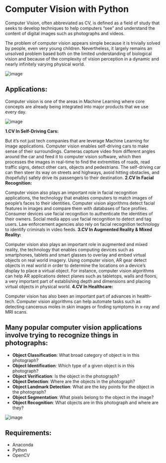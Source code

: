 # Computer Vision with Python
Computer Vision, often abbreviated as CV, is defined as a field of study that seeks to develop techniques to help computers “see” and understand the content of digital images such as photographs and videos.

The problem of computer vision appears simple because it is trivially solved by people, even very young children. Nevertheless, it largely remains an unsolved problem based both on the limited understanding of biological vision and because of the complexity of vision perception in a dynamic and nearly infinitely varying physical world.


![image](https://miro.medium.com/max/1000/1*NLnnf_M4Nlm4p1GAWrWUCQ.gif)

## Applications:
Computer vision is one of the areas in Machine Learning where core concepts are already being integrated into major products that we use every day.


![image](https://miro.medium.com/max/1400/1*8gmgaAkFdI-9OHY5cA93xQ.png)

__1.CV In Self-Driving Cars:__

But it’s not just tech companies that are leverage Machine Learning for image applications.
Computer vision enables self-driving cars to make sense of their surroundings. Cameras capture video from different angles around the car and feed it to computer vision software, which then processes the images in real-time to find the extremities of roads, read traffic signs, detect other cars, objects and pedestrians. The self-driving car can then steer its way on streets and highways, avoid hitting obstacles, and (hopefully) safely drive its passengers to their destination.
__2.CV In Facial Recognition:__

Computer vision also plays an important role in facial recognition applications, the technology that enables computers to match images of people’s faces to their identities. Computer vision algorithms detect facial features in images and compare them with databases of face profiles. Consumer devices use facial recognition to authenticate the identities of their owners. Social media apps use facial recognition to detect and tag users. Law enforcement agencies also rely on facial recognition technology to identify criminals in video feeds.
__3.CV In Augmented Reality & Mixed Reality:__

Computer vision also plays an important role in augmented and mixed reality, the technology that enables computing devices such as smartphones, tablets and smart glasses to overlay and embed virtual objects on real world imagery. Using computer vision, AR gear detect objects in real world in order to determine the locations on a device’s display to place a virtual object. For instance, computer vision algorithms can help AR applications detect planes such as tabletops, walls and floors, a very important part of establishing depth and dimensions and placing virtual objects in physical world.
__4.CV In Healthcare:__

Computer vision has also been an important part of advances in health-tech. Computer vision algorithms can help automate tasks such as detecting cancerous moles in skin images or finding symptoms in x-ray and MRI scans.

## Many popular computer vision applications involve trying to recognize things in photographs:
- __Object Classification__: What broad category of object is in this photograph?
- __Object Identification__: Which type of a given object is in this photograph?
- __Object Verification__: Is the object in the photograph?
- __Object Detection__: Where are the objects in the photograph?
- __Object Landmark Detection__: What are the key points for the object in the photograph?
- __Object Segmentation__: What pixels belong to the object in the image?
- __Object Recognition__: What objects are in this photograph and where are they?

![image](https://miro.medium.com/max/1400/1*z89KwWbF59XXrsXXQCECPA.jpeg)

## Requirements:
- Anaconda
- Python
- OpenCV
